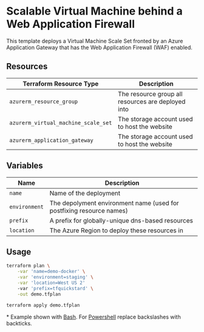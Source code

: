 # Scalable Virtual Machine behind a Web Application Firewall

This template deploys a Virtual Machine Scale Set fronted by an Azure Application Gateway that has the Web Application Firewall (WAF) enabled.

## Resources

| Terraform Resource Type | Description |
| - | - |
| `azurerm_resource_group` | The resource group all resources are deployed into |
| `azurerm_virtual_machine_scale_set` | The storage account used to host the website |
| `azurerm_application_gateway` | The storage account used to host the website |

## Variables

| Name | Description |
|-|-|
| `name` | Name of the deployment |
| `environment` | The depolyment environment name (used for postfixing resource names) |
| `prefix` | A prefix for globally-unique dns-based resources |
| `location` | The Azure Region to deploy these resources in |


## Usage

```bash
terraform plan \
    -var 'name=demo-docker' \
    -var 'environment=staging' \
    -var 'location=West US 2'
    -var 'prefix=tfquickstard' \
    -out demo.tfplan

terraform apply demo.tfplan
```

\* Example shown with [Bash](https://www.gnu.org/software/bash/).  For [Powershell](https://docs.microsoft.com/en-us/powershell/) replace backslashes with backticks.